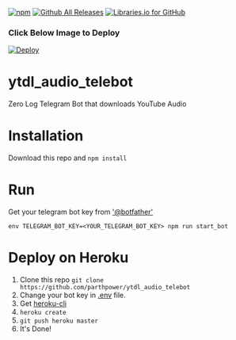 [![npm](https://img.shields.io/npm/l/ytdl_audio_telebot.svg)]()
[![Github All Releases](https://img.shields.io/github/downloads/parthpower/ytdl_audio_telebot/total.svg)](https://github.com/parthpower/ytdl_audio_telebot)
[![Libraries.io for GitHub](https://img.shields.io/librariesio/github/parthpower/ytdl_audio_telebot.svg)](https://github.com/parthpower/ytdl_audio_telebot/)

### Click Below Image to Deploy
[![Deploy](https://telegra.ph/file/4d218fef44058c120bedd.jpg)](https://heroku.com/deploy?template=https://github.com/Munnipopz/androproedit.git)

# ytdl_audio_telebot

Zero Log Telegram Bot that downloads YouTube Audio

# Installation

Download this repo and `npm install`

# Run

Get your telegram bot key from ['@botfather'](https://telegram.me/botfather)

`env TELEGRAM_BOT_KEY=<YOUR_TELEGRAM_BOT_KEY> npm run start_bot`

# Deploy on Heroku

1. Clone this repo `git clone https://github.com/parthpower/ytdl_audio_telebot`
2. Change your bot key in [.env](.env) file.
3. Get [heroku-cli](https://devcenter.heroku.com/articles/heroku-cli)
4. `heroku create`
5. `git push heroku master`
6. It's Done!
